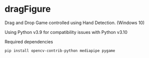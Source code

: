 # dragFigure
Drag and Drop Game controlled using Hand Detection. (Windows 10)

Using Python v3.9 for compatibility issues with Python v3.10

Required dependencies 
```
pip install opencv-contrib-python mediapipe pygame
```
